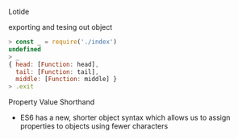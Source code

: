 Lotide

exporting and tesing out object
```javascript
> const _ = require('./index')
undefined
> _
{ head: [Function: head],
  tail: [Function: tail],
  middle: [Function: middle] }
> .exit
```

Property Value Shorthand
- ES6 has a new, shorter object syntax which allows us to assign properties to objects using fewer characters

